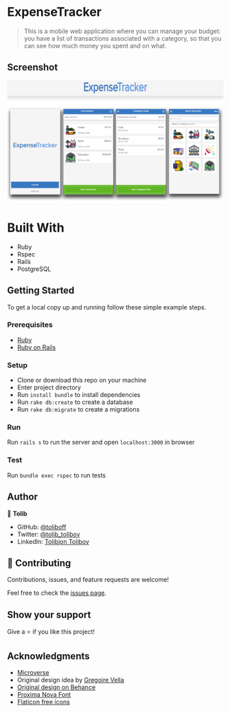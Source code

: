 # ExpenseTracker
> This is a mobile web application where you can manage your budget: you have a list of transactions associated with a category, so that you can see how much money you spent and on what.

## Screenshot
![screenshot](screenshot.png)
# Built With

- Ruby
- Rspec
- Rails
- PostgreSQL

## Getting Started

To get a local copy up and running follow these simple example steps.

### Prerequisites

- [Ruby](https://www.ruby-lang.org/)
- [Ruby on Rails](https://rubyonrails.org/)

### Setup
- Clone or download this repo on your machine
- Enter project directory
- Run `install bundle` to install dependencies
- Run  `rake db:create` to create a database
- Run  `rake db:migrate` to create a migrations

### Run

Run `rails s` to run the server and open `localhost:3000` in browser

### Test

Run `bundle exec rspec` to run tests
## Author

👤 **Tolib**

- GitHub: [@toliboff](https://github.com/toliboff)
- Twitter: [@tolib_tolibov](https://twitter.com/tolib_tolibov)
- LinkedIn: [Tolibjon Tolibov](https://linkedin.com/in/tolibjon-tolibov)

## 🤝 Contributing

Contributions, issues, and feature requests are welcome!

Feel free to check the [issues page](https://github.com/toliboff/expence-tracker/issues).

## Show your support

Give a ⭐️ if you like this project!

## Acknowledgments
- [Microverse](https://www.microverse.org/) 
- Original design idea by [Gregoire Vella](https://www.behance.net/gregoirevella)
- [Original design on Behance](https://www.behance.net/gallery/19759151/Snapscan-iOs-design-and-branding?tracking_source=)
- [Proxima Nova Font](https://www.freefontsfamily.com)
- [Flaticon free icons](www.flaticon.com)
